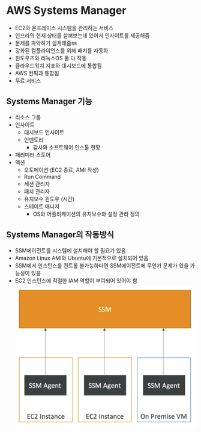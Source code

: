 # AWS Systems Manager

- EC2와 온프레미스 시스템을 관리하는 서비스
- 인프라의 현재 상태를 살펴보는데 있어서 인사이트를 제공해줌
- 문제를 파악하기 쉽게해줌ss
- 강화된 컴플라이언스를 위해 패치를 자동화
- 윈도우즈와 리눅스OS 둘 다 작동
- 클라우드워치 지표와 대시보드에 통합됨
- AWS 컨픽과 통합됨
- 무료 서비스

## Systems Manager 기능

- 리소스 그룹
- 인사이트
  - 대시보드 인사이트
  - 인벤토리
    - 감사와 소프트웨어 인스톨 현황
- 패리미터 스토어
- 액션
  - 오토메이션 (EC2 종료, AMI 작성)
  - Run Command
  - 세션 관리자
  - 패치 관리자
  - 유지보수 윈도우 (시간)
  - 스테이트 매니저
    - OS와 어플리케이션의 유지보수와 설정 관리 정의

## Systems Manager의 작동방식

- SSM에이전트를 시스템에 설치해야 할 필요가 있음
- Amazon Linux AMI와 Ubuntu에 기본적으로 설치되어 있음
- SSM에서 인스턴스를 컨트롤 불가능하다면 SSM에이전트에 무언가 문제가 있을 가능성이 있음
- EC2 인스턴스에 적절한 IAM 역할이 부여되어 있어야 함
  ![images/ssm/1.png](images/ssm/1.png)
